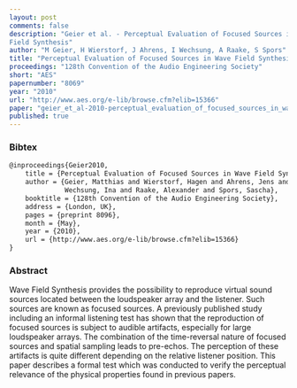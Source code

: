```yaml
---
layout: post
comments: false
description: "Geier et al. - Perceptual Evaluation of Focused Sources in Wave
Field Synthesis"
author: "M Geier, H Wierstorf, J Ahrens, I Wechsung, A Raake, S Spors"
title: "Perceptual Evaluation of Focused Sources in Wave Field Synthesis"
proceedings: "128th Convention of the Audio Engineering Society"
short: "AES"
papernumber: "8069"
year: "2010"
url: "http://www.aes.org/e-lib/browse.cfm?elib=15366"
paper: "geier_et_al-2010-perceptual_evaluation_of_focused_sources_in_wave_field_synthesis.pdf"
published: true
---
```


### Bibtex

```latex
@inproceedings{Geier2010,
  	title = {Perceptual Evaluation of Focused Sources in Wave Field Synthesis},
    author = {Geier, Matthias and Wierstorf, Hagen and Ahrens, Jens and
              Wechsung, Ina and Raake, Alexander and Spors, Sascha},
    booktitle = {128th Convention of the Audio Engineering Society},
    address = {London, UK},
    pages = {preprint 8096},
    month = {May},
    year = {2010},
    url = {http://www.aes.org/e-lib/browse.cfm?elib=15366}
}
```

### Abstract

Wave Field Synthesis provides the possibility to reproduce virtual sound sources
located between the loudspeaker array and the listener. Such sources are known
as focused sources. A previously published study including an informal listening
test has shown that the reproduction of focused sources is subject to audible
artifacts, especially for large loudspeaker arrays. The combination of the
time-reversal nature of focused sources and spatial sampling leads to pre-echos.
The perception of these artifacts is quite different depending on the relative
listener position. This paper describes a formal test which was conducted to
verify the perceptual relevance of the physical properties found in previous
papers.
